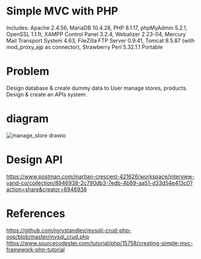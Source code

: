# Simple MVC with PHP
Includes: Apache 2.4.56, MariaDB 10.4.28, PHP 8.1.17, phpMyAdmin 5.2.1, OpenSSL 1.1.1t, XAMPP Control Panel 3.2.4, Webalizer 2.23-04, Mercury Mail Transport System 4.63, FileZilla FTP Server 0.9.41, Tomcat 8.5.87 (with mod_proxy_ajp as connector), Strawberry Perl 5.32.1.1 Portable
# Problem
Design database & create dummy data to User manage stores, products.
Design & create an APIs system.
# diagram
![manage_store drawio](https://github.com/thuantm2807/php_mvc/assets/51816218/c4920a10-ae7b-4d75-97b5-16d75996a40f)
# Design API
https://www.postman.com/martian-crescent-421626/workspace/interview-vand-co/collection/8946938-2c790db3-7edb-4b89-aa51-d33d54e413c0?action=share&creator=8946938
# References
https://github.com/rorystandley/mysqli-crud-php-oop/blob/master/mysql_crud.php
https://www.sourcecodester.com/tutorial/php/15758/creating-simple-mvc-framework-php-tutorial
